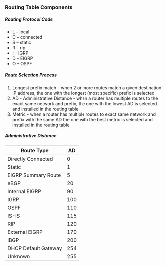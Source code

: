 ### Routing Table Components 

##### Routing Protocol Code
-	L – local
-	C – connected 
-	S – static
-	R – rip
-	I – IGRP 
-	D – EIGRP
-	O – OSPF

##### Route Selection Process
1. Longest prefix match – when 2 or more routes match a given destination IP address, 
the one with the longest (most specific) prefix is selected
2. AD - Administrative Distance - when a router has multiple routes to the exact same network and prefix, 
the one with the lowest AD is selected and installed in the routing table
3. Metric - when a router has multiple routes to exact same network and prefix with the same 
AD the one with the best metric is selected and installed in the routing table

##### Administrative Distance 

| Route Type | AD |
| ---------- | -- |
| Directly Connected | 0 |
| Static     | 1 |
| EIGRP Summary Route | 5 |
| eBGP | 20 |
| Internal EIGRP | 90 |
| IGRP | 100 |
| OSPF | 110 |
| IS-IS | 115 |
| RIP | 120 |
| External EIGRP | 170 |
| iBGP | 200 |
| DHCP Default Gateway | 254 |
| Unknown | 255 |

